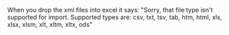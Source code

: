 When you drop the xml files into excel it says:
"Sorry, that file type isn't supported for import.
Supported types are: csv, txt, tsv, tab, htm, html, xls, xlsx, xlsm, xlt, xltm, xltx, ods"
